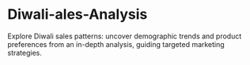 # Diwali-ales-Analysis
Explore Diwali sales patterns: uncover demographic trends and product preferences from an in-depth analysis, guiding targeted marketing strategies.
